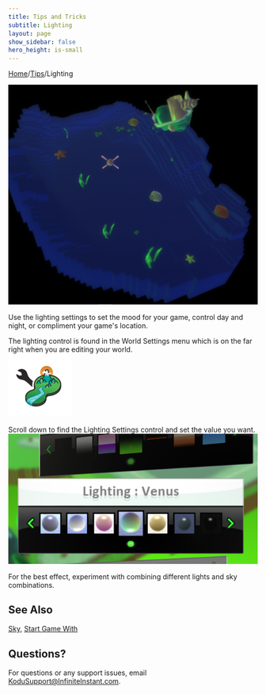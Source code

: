 ```yaml
---
title: Tips and Tricks
subtitle: Lighting
layout: page
show_sidebar: false
hero_height: is-small
---
```


[Home](..)/[Tips](.)/Lighting

![Lighitng](lighting.png)

Use the lighting settings to set the mood for your game, control day and night, or compliment your game's location.

The lighting control is found in the World Settings menu which is on the far right when you are editing your world.<br> ![World Settings](world_settings.png)

Scroll down to find the Lighting Settings control and set the value you want.<br>
![Lighting Settings](lighting_settings.png)

For the best effect, experiment with combining different lights and sky combinations.

## See Also
[Sky](sky), [Start Game With](start)

## Questions?
For questions or any support issues, email <KoduSupport@InfiniteInstant.com>.
 

 

   

